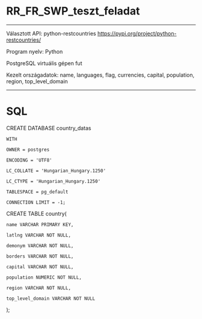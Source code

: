 # RR_FR_SWP_teszt_feladat

***

Választott API: python-restcountries https://pypi.org/project/python-restcountries/

Program nyelv: Python

PostgreSQL virtuális gépen fut

Kezelt országadatok: name, languages, flag, currencies, capital, population, region, top_level_domain

***

# SQL


CREATE DATABASE country_datas

    WITH 
    
    OWNER = postgres
    
    ENCODING = 'UTF8'
    
    LC_COLLATE = 'Hungarian_Hungary.1250'
    
    LC_CTYPE = 'Hungarian_Hungary.1250'
    
    TABLESPACE = pg_default
    
    CONNECTION LIMIT = -1;
    

CREATE TABLE country(

	name VARCHAR PRIMARY KEY,
	
	latlng VARCHAR NOT NULL,
	
	demonym VARCHAR NOT NULL,
	
	borders VARCHAR NOT NULL,
	
	capital VARCHAR NOT NULL,
	
	population NUMERIC NOT NULL,
	
	region VARCHAR NOT NULL,
	
	top_level_domain VARCHAR NOT NULL
	
);



